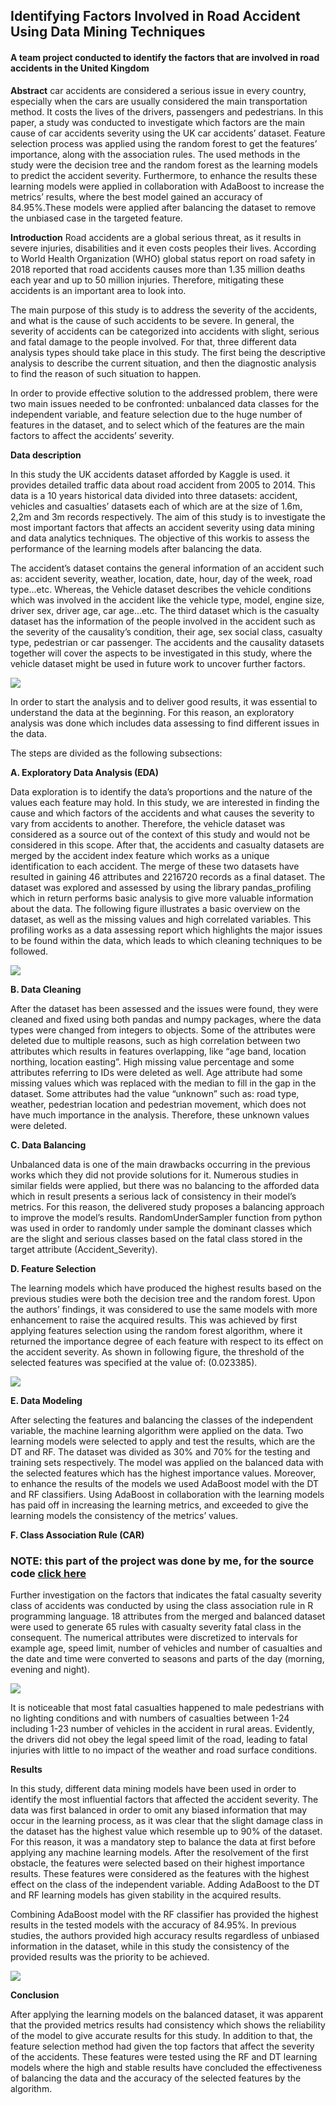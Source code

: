 ## Identifying Factors Involved in Road Accident Using Data Mining Techniques
#### A team project conducted to identify the factors that are involved in road accidents in the United Kingdom 

**Abstract** car accidents are considered a serious issue in every country, especially when the cars are usually considered the main transportation method. 
It costs the lives of the drivers, passengers and pedestrians. In this paper, a study was conducted to investigate which factors are the main cause of 
car accidents severity using the UK car accidents’ dataset. Feature selection process was applied using the random forest to get the features’ importance, 
along with the association rules. The used methods in the study were the decision tree and the random forest as the learning models to predict the accident 
severity. Furthermore, to enhance the results these learning models were applied in collaboration with AdaBoost to increase the metrics’ results, where the 
best model gained an accuracy of 84.95%.These models were applied after balancing the dataset to remove the unbiased case in the targeted feature.



**Introduction** Road accidents are a global serious threat, as it results in severe injuries, disabilities and it even costs peoples their lives. According to World Health
Organization (WHO) global status report on road safety in 2018 reported that road accidents causes more than 1.35 million deaths each year and up to 50 
million injuries. Therefore, mitigating these accidents is an important area to look into. 

The main purpose of this study is to address the severity of the accidents, and what is the cause of such accidents to be severe. In general, 
the severity of accidents can be categorized into accidents with slight, serious and fatal damage to the people involved. 
For that, three different data analysis types should take place in this study. The first being the descriptive analysis to describe the current situation, 
and then the diagnostic analysis to find the reason of such situation to happen.

In order to provide effective solution to the addressed problem, there were two main issues needed to be confronted: unbalanced data 
classes for the independent variable, and feature selection due to the huge number of features in the dataset, and to select which of the features are 
the main factors to affect the accidents’ severity.


**Data description**

In this study the UK accidents dataset afforded by Kaggle is used. it provides detailed traffic data about road accident from 2005 to 2014. 
This data is a 10 years historical data divided into three datasets: accident, vehicles and casualties’ datasets each of which are at the size of 1.6m, 
2,2m and 3m records respectively. The aim of this study is to investigate the most important factors that affects an accident severity using data mining 
and data analytics techniques. The objective of this workis to assess the performance of the learning models after balancing the data.

The accident’s dataset contains the general information of an accident such as: accident severity, weather, location, date, hour, day of the week, road type...etc.
Whereas, the Vehicle dataset describes the vehicle conditions which was involved in the accident like the vehicle type, model, engine size, driver sex, driver age,
car age...etc. The third dataset which is the casualty dataset has the information of the people involved in the accident such as the severity of the causality’s 
condition, their age, sex social class, casualty type, pedestrian or car passenger. The accidents and the causality datasets together will cover the aspects to be investigated in this study, where the vehicle dataset might be used in future work 
to uncover further factors.

<img src="images/MAP_IF.png?raw=true"/>


In order to start the analysis and to deliver good results, it was essential to understand the data at the beginning. 
For this reason, an exploratory analysis was done which includes data assessing to find different issues in the data. 

The steps are divided as the following subsections:

**A. Exploratory Data Analysis (EDA)**

Data exploration is to identify the data’s proportions and the nature of the values each feature may hold. 
In this study, we are interested in finding the cause and which factors of the accidents and what causes the severity to vary from accidents to another.
Therefore, the vehicle dataset was considered as a source out of the context of this study and would not be considered in this scope. 
After that, the accidents and casualty datasets are merged by the accident index feature which works as a unique identification to each accident. 
The merge of these two datasets have resulted in gaining 46 attributes and 2216720 records as a final dataset.
The dataset was explored and assessed by using the library pandas_profiling which in return performs basic analysis to give more valuable information
about the data. The following figure illustrates a basic overview on the dataset, as well as the missing values and high correlated variables. 
This profiling works as a data assessing report which highlights the major issues to be found within the data, which leads to which cleaning techniques 
to be followed.

<img src="images/profiling.png?raw=true"/>


**B. Data Cleaning**

After the dataset has been assessed and the issues were found, they were cleaned and fixed using both pandas and numpy packages, where the data types were changed from integers to objects. Some of the attributes were deleted due to multiple reasons, such as high correlation between two attributes which results in features overlapping, like “age band, location northing, location easting”. High missing value percentage and some attributes referring to IDs were deleted as well. Age attribute had some missing values which was replaced with the median to fill in the gap in the dataset. Some attributes had the value “unknown” such as: road type, weather, pedestrian location and pedestrian movement, which does not have much importance in the analysis. Therefore, these unknown values were deleted.



**C. Data Balancing** 

Unbalanced data is one of the main drawbacks occurring in the previous works which they did not provide solutions for it. Numerous studies in similar fields were applied, but there was no balancing to the afforded data which in result presents a serious lack of consistency in their model’s metrics. For this reason, the delivered study proposes a balancing approach to improve the model’s results. RandomUnderSampler function from python was used in order to randomly under sample the dominant classes which are the slight and serious classes based on the fatal class stored in the target attribute (Accident_Severity).

**D. Feature Selection**

The learning models which have produced the highest results based on the previous studies were both the decision tree and the random forest. Upon the authors’ findings, it was considered to use the same models with more enhancement to raise the acquired results. This was achieved by first applying features selection using the random forest algorithm, where it returned the importance degree of each feature with respect to its effect on the accident severity. As shown in following figure, the threshold of the selected features was specified at the value of: (0.023385).

<img src="images/FS_IF.png?raw=true"/>

**E. Data Modeling** 

After selecting the features and balancing the classes of the independent variable, the machine learning algorithm were applied on the data. Two learning models were selected to apply and test the results, which are the DT and RF. The dataset was divided as 30% and 70% for the testing and training sets respectively. The model was applied on the balanced data with the selected features which has the highest importance values. Moreover, to enhance the results of the models we used AdaBoost model with the DT and RF classifiers. Using AdaBoost in collaboration with the learning models has paid off in increasing the learning metrics, and exceeded to give the learning models the consistency of the metrics’ values.

**F. Class Association Rule (CAR)**

### NOTE:  this part of the project was done by me, for the source code [click here](https://github.com/Raghadd7/Association_Rules)

Further investigation on the factors that indicates the fatal casualty severity class of accidents was conducted by using the class association rule in R programming language. 18 attributes from the merged and balanced dataset were used to generate 65 rules with casualty severity fatal class in the consequent. The numerical attributes were discretized to intervals for example age, speed limit, number of vehicles and number of casualties and the date and time were converted to seasons and parts of the day (morning, evening and night).


<img src="images/AR_IF.png?raw=true"/>

It is noticeable that most fatal casualties happened to male pedestrians with no lighting conditions and with numbers of casualties between 1-24 including 1-23 number of vehicles in the accident in rural areas. Evidently, the drivers did not obey the legal speed limit of the road, leading to fatal injuries with little to no impact of the weather and road surface conditions.


**Results**

In this study, different data mining models have been used in order to identify the most influential factors that affected the accident severity. The data was first balanced in order to omit any biased information that may occur in the learning process, as it was clear that the slight damage class in the dataset has the highest value which resemble up to 90% of the dataset. For this reason, it was a mandatory step to balance the data at first before applying any machine learning models. After the resolvement of the first obstacle, the features were selected based on their highest importance results. These features were considered as the features with the highest effect on the class of the independent variable. Adding AdaBoost to the DT and RF learning models has given stability in the acquired results.

Combining AdaBoost model with the RF classifier has provided the highest results in the tested models with the accuracy of 84.95%. In previous studies, the authors provided high accuracy results regardless of unbiased information in the dataset, while in this study the consistency of the provided results was the priority to be achieved.

<img src="images/Results_IF.png?raw=true"/>

**Conclusion**

After applying the learning models on the balanced dataset, it was apparent that the provided metrics results had consistency which shows 
the reliability of the model to give accurate results for this study. In addition to that, the feature selection method had given the top 
factors that affect the severity of the accidents. These features were tested using the RF and DT learning models where the high and stable 
results have concluded the effectiveness of balancing the data and the accuracy of the selected features by the algorithm.

